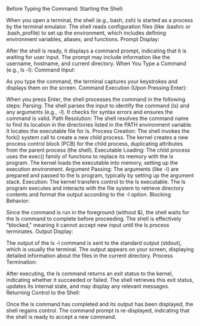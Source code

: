 Before Typing the Command:
Starting the Shell:

When you open a terminal, the shell (e.g., bash, zsh) is started as a process by the terminal emulator.
The shell reads configuration files (like .bashrc or .bash_profile) to set up the environment, which includes defining environment variables, aliases, and functions.
Prompt Display:

After the shell is ready, it displays a command prompt, indicating that it is waiting for user input. The prompt may include information like the username, hostname, and current directory.
When You Type a Command (e.g., ls -l):
Command Input:

As you type the command, the terminal captures your keystrokes and displays them on the screen.
Command Execution (Upon Pressing Enter):

When you press Enter, the shell processes the command in the following steps:
Parsing:
The shell parses the input to identify the command (ls) and any arguments (e.g., -l).
It checks for syntax errors and ensures the command is valid.
Path Resolution:
The shell resolves the command name to find its location in the directories listed in the PATH environment variable.
It locates the executable file for ls.
Process Creation:
The shell invokes the fork() system call to create a new child process.
The kernel creates a new process control block (PCB) for the child process, duplicating attributes from the parent process (the shell).
Executable Loading:
The child process uses the exec() family of functions to replace its memory with the ls program.
The kernel loads the executable into memory, setting up the execution environment.
Argument Passing:
The arguments (like -l) are prepared and passed to the ls program, typically by setting up the argument stack.
Execution:
The kernel transfers control to the ls executable.
The ls program executes and interacts with the file system to retrieve directory contents and format the output according to the -l option.
Blocking Behavior:

Since the command is run in the foreground (without &), the shell waits for the ls command to complete before proceeding.
The shell is effectively "blocked," meaning it cannot accept new input until the ls process terminates.
Output Display:

The output of the ls -l command is sent to the standard output (stdout), which is usually the terminal.
The output appears on your screen, displaying detailed information about the files in the current directory.
Process Termination:

After executing, the ls command returns an exit status to the kernel, indicating whether it succeeded or failed.
The shell retrieves this exit status, updates its internal state, and may display any relevant messages.
Returning Control to the Shell:

Once the ls command has completed and its output has been displayed, the shell regains control.
The command prompt is re-displayed, indicating that the shell is ready to accept a new command.